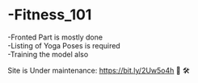 # -Fitness_101

-Fronted Part is mostly done <br>
-Listing of Yoga Poses is required<br>
-Training the model also<br>


Site is Under maintenance: https://bit.ly/2Uw5o4h 🚧 🛠️
